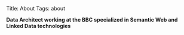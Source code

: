 Title: About 
Tags: about

**Data Architect working at the BBC specialized in Semantic Web and Linked Data technologies**




